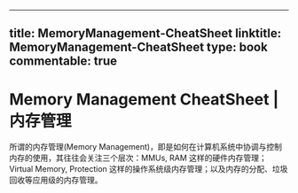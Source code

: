 
---
title: MemoryManagement-CheatSheet
linktitle: MemoryManagement-CheatSheet
type: book
commentable: true
---

# Memory Management CheatSheet | 内存管理

所谓的内存管理(Memory Management)，即是如何在计算机系统中协调与控制内存的使用，其往往会关注三个层次：MMUs, RAM 这样的硬件内存管理；Virtual Memory, Protection 这样的操作系统级内存管理；以及内存的分配、垃圾回收等应用级的内存管理。

    